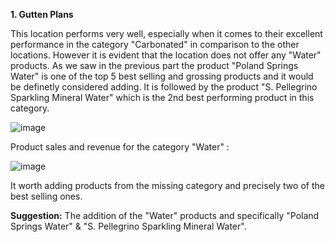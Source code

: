 **1. Gutten Plans**

This location performs very well, especially when it comes to their excellent performance in the category "Carbonated" in comparison to the other locations.
However it is evident that the location does not offer any "Water" products. As we saw in the previous part the product "Poland Springs Water" is one of the top 5 best selling and grossing products and it would be definetly considered adding. It is followed by the product "S. Pellegrino Sparkling Mineral Water" which is the 2nd best performing product in this category.

![image](https://user-images.githubusercontent.com/69303154/205493895-45b4f192-d7b7-427d-ad01-36a316e79ea8.png)

Product sales and revenue for the category "Water" :

![image](https://user-images.githubusercontent.com/69303154/205493940-7abb1c8a-3d90-4d23-94a3-5bca84d6264f.png)

It worth adding products from the missing category and precisely two of the best selling ones.

**Suggestion:** The addition of the "Water" products and specifically "Poland Springs Water" & "S. Pellegrino Sparkling Mineral Water".
